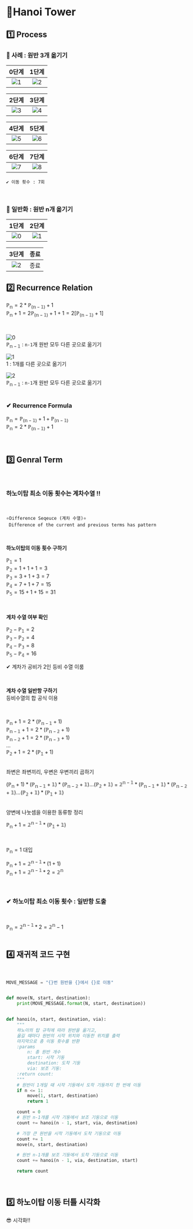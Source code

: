 # 🏴Hanoi Tower

## 1️⃣ Process

### 🤔 사례 : 원반 3개 옮기기

|    0단계    |    1단계    |
| :---------: | :---------: |
| ![1](1.png) | ![2](2.png) |

|    2단계    |    3단계    |
| :---------: | :---------: |
| ![3](3.png) | ![4](4.png) |

|    4단계    |    5단계    |
| :---------: | :---------: |
| ![5](5.png) | ![6](6.png) |

|    6단계    |    7단계    |
| :---------: | :---------: |
| ![7](7.png) | ![8](8.png) |

```
✔ 이동 횟수 : 7회
```

<br>

### 🤔 일반화 : 원반 n개 옮기기

|    1단계    |     2단계     |
| :---------: | :-----------: |
| ![0](n.png) | ![1](n_1.png) |

|     3단계     | 종료 |
| :-----------: | :--: |
| ![2](n_2.png) | 종료 |

## 2️⃣ Recurrence Relation

$\mathbb{P_n}=2 *\mathbb{P_{(n-1)}}+1$<br>
$\mathbb{P_n}+1=2\mathbb{P_{(n-1)}}+1+1=2[\mathbb{P_{(n-1)}}+1]$

<br>

![0](n.png)<br>
$\mathbb{P_{n-1}}$ : `n-1`개 원반 모두 다른 곳으로 옮기기

![1](n_1.png)<br>
1 : 1개를 다른 곳으로 옮기기

![2](n_2.png)<br>
$\mathbb{P_{n-1}}$ : `n-1`개 원반 모두 다른 곳으로 옮기기
<br>
<br>

### ✔ Recurrence Formula

$\mathbb{P_n}= \mathbb{P_{(n-1)}}+1+\mathbb{P_{(n-1)}}$<br>
$\mathbb{P_n}=2 *\mathbb{P_{(n-1)}}+1$<br>
<br>
<br>

## 3️⃣ Genral Term

<br>

### 하노이탑 최소 이동 횟수는 계차수열 !!

<br>

```
⭐Difference Seqeuce (계차 수열)⭐
 Difference of the current and previous terms has pattern
```

<br>

**하노이탑의 이동 횟수 구하기**<br>

$\mathbb{P_1}=1$<br>
$\mathbb{P_2}=1+1+1=3$<br>
$\mathbb{P_3}=3+1+3=7$<br>
$\mathbb{P_4}=7+1+7=15$<br>
$\mathbb{P_5}=15+1+15=31$<br>

<br>

**계차 수열 여부 확인**<br>

$\mathbb{P_2}-\mathbb{P_1}=2$<br>
$\mathbb{P_3}-\mathbb{P_2}=4$<br>
$\mathbb{P_4}-\mathbb{P_3}=8$<br>
$\mathbb{P_5}-\mathbb{P_4}=16$<br>

✔ 계차가 공비가 2인 등비 수열 이룸

<br>

**계차 수열 일반항 구하기**
<br>
등비수열의 합 공식 이용<br>

<br>

$\mathbb{P_n}+1=2*(\mathbb{P_{n-1}}+1)$<br>
$\mathbb{P_{n-1}}+1=2*(\mathbb{P_{n-2}}+1)$<br>
$\mathbb{P_{n-2}}+1=2*(\mathbb{P_{n-3}}+1)$<br>
...<br>
$\mathbb{P_{2}}+1=2*(\mathbb{P_{1}}+1)$<br>

<br>
좌변은 좌변끼리, 우변은 우변끼리 곱하기

$(\mathbb{P_n}+1)*(\mathbb{P_{n-1}+1)*(\mathbb{P_{n-2}}+1) ... (\mathbb{P_2}+1)}$ = $\mathbb{2^{n-1}}*(\mathbb{P_{n-1}+1)*(\mathbb{P_{n-2}}+1) ... (\mathbb{P_2}+1)}*(\mathbb{P_1+1})$

<br>
양변에 나눗셈을 이용한 동류항 정리<br>

$\mathbb{P_n}+1 =\mathbb{2^{n-1}} * (\mathbb{P_1+1})$

<br>

$\mathbb{P_n}=1$ 대입

$\mathbb{P_n}+1 =\mathbb{2^{n-1}} * (1+1)$ <br>
$\mathbb{P_n}+1 =\mathbb{2^{n-1}} * 2 = \mathbb{2^{n}}$ <br>

<br>

### ✔ 하노이탑 최소 이동 횟수 : 일반항 도출

<br>

$\mathbb{P_n} =\mathbb{2^{n-1}} * 2 = \mathbb{2^{n}}-1$ <br>
<br>

## 4️⃣ 재귀적 코드 구현

<br>

```python
MOVE_MESSAGE = "{}번 원반을 {}에서 {}로 이동"


def move(N, start, destination):
    print(MOVE_MESSAGE.format(N, start, destination))


def hanoi(n, start, destination, via):
    """
    하노이의 탑 규칙에 따라 원반을 옮기고,
    옮길 때마다 원반의 시작 위치와 이동한 위치를 출력
    마지막으로 총 이동 횟수를 반환
    :params
        n: 총 원반 개수
        start: 시작 기둥
        destination: 도착 기둥
        via: 보조 기둥:
    :return count:
    """
    # 원반이 1개일 때 시작 기둥에서 도착 기둥까지 한 번에 이동
    if n <= 1:
        move(1, start, destination)
        return 1

    count = 0
    # 원반 n-1개를 시작 기둥에서 보조 기둥으로 이동
    count += hanoi(n - 1, start, via, destination)

    # 가장 큰 원반을 시작 기둥에서 도착 기둥으로 이동
    count += 1
    move(n, start, destination)

    # 원반 n-1개를 보조 기둥에서 도착 기둥으로 이동
    count += hanoi(n - 1, via, destination, start)

    return count

```

<br>

## 5️⃣ 하노이탑 이동 터틀 시각화

😎 시각화!!
